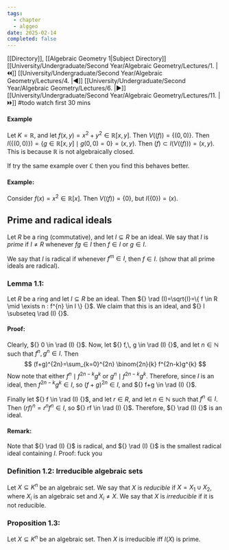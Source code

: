 ```yaml
---
tags:
  - chapter
  - alggeo
date: 2025-02-14
completed: false
---
```

[[Directory]], [[Algebraic Geometry 1|Subject Directory]]
[[University/Undergraduate/Second Year/Algebraic Geometry/Lectures/1. |🞀🞀]] [[University/Undergraduate/Second Year/Algebraic Geometry/Lectures/4. |◀]] [[University/Undergraduate/Second Year/Algebraic Geometry/Lectures/6. |▶]] [[University/Undergraduate/Second Year/Algebraic Geometry/Lectures/11. |🞂🞂]]
#todo watch first 30 mins
#### Example
Let $K=\mathbb{R} {}$, and let ${} f(x,\, y)=x^{2}+y^{2} \in \mathbb{R}[x,\, y] {}$. Then ${} V((f))=\{(0,\, 0)\} {}$. Then ${} I(\{ (0,0) \})=\{ g \in \mathbb{R}[x,\, y] \mid  g(0,\, 0)=0 \}=(x,\, y) {}$. Then ${} (f) \subset I(V((f)))=(x,\, y) {}$. This is because $\mathbb{R} {}$ is not algebraically closed. 

If try the same example over ${} \mathbb{C}$ then you find this behaves better. 
#### Example:
Consider ${} f(x)=x^{2} \in \mathbb{R}[x] {}$. Then ${} V((f))=\{ 0 \} {}$, but ${} I(\{ 0 \})=(x) {}$.
## Prime and radical ideals
Let $R$ be a ring (commutative), and let ${} I \subseteq   R {}$ be an ideal. We say that $I {}$ is *prime* if $I\neq R {}$ whenever ${} fg \in I {}$ then ${} f \in I {}$ or ${} g \in I {}$. 

We say that $I$ is radical if whenever ${} f^{m} \in I {}$, then ${} f \in I {}$. (show that all prime ideals are radical).
### Lemma 1.1:
Let $R$ be a ring and let ${} I\subseteq R {}$ be an ideal. Then ${} \rad (I)=\sqrt{I}=\{ f \in R \mid  \exists n : f^{n} \in I \} {}$. We claim that this is an ideal, and ${} I \subseteq \rad (I) {}$.
#### Proof:
Clearly, ${} 0 \in \rad (I) {}$. Now, let ${} f,\, g \in \rad (I) {}$, and let ${} n \in \mathbb{N} {}$ such that ${} f^{n},\, g^{n} \in I {}$. Then 
$$
(f+g)^{2n}=\sum_{k=0}^{2n} \binom{2n}{k} f^{2n-k}g^{k}
$$
Now note that either ${} f^{n} \mid f^{2n-k}g^{k} {}$ or ${} g^{n} \mid  f^{2n-k}g^{k} {}$. Therefore, since $I$ is an ideal, then ${} f^{2n-k}g^{k} \in I {}$, so ${} (f+g)^{2n} \in I {}$, and ${} f+g \in \rad (I) {}$. 

Finally let ${} f \in \rad (I) {}$, and let ${} r \in R {}$, and let ${} n \in \mathbb{N} {}$ such that ${} f^{n} \in I {}$. Then ${} (rf)^{n}=r^{n}f^{n} \in I {}$, so ${} rf \in \rad (I) {}$. Therefore, ${} \rad (I) {}$ is an ideal.
#### Remark:
Note that ${} \rad (I) {}$ is radical, and ${} \rad (I) {}$ is the smallest radical ideal containing ${} I {}$.  Proof: fuck you
### Definition 1.2: Irreducible algebraic sets
Let ${} X \subseteq  K^{n} {}$ be an algebraic set. We say that $X$ is *reducible* if ${} X=X_{1} \cup  X_{2} {}$, where ${} X_{i}$ is an algebraic set and ${} X_{i} \neq X {}$. We say that $X$ is *irreducible* if it is not reducible.
### Proposition 1.3:
Let ${} X \subseteq K^{n} {}$ be an algebraic set. Then $X$ is irreducible iff $I(X)$ is prime. 